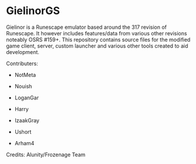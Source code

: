 # GielinorGS

Gielinor is a Runescape emulator based around the 317 revision of Runescape. It however includes features/data from various other revisions noteably OSRS #159+. This repository contains source files for the modified game client, server, custom launcher and various other tools created to aid development.

Contributers:
- NotMeta

- Nouish

- LoganGar

- Harry

- IzaakGray

- Ushort

- Arham4

Credits:
Alunity/Frozenage Team

